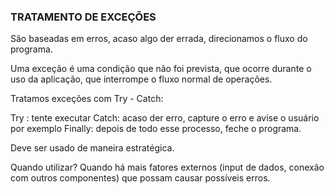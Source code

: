 ### TRATAMENTO DE EXCEÇÕES

São baseadas em erros, acaso algo der errada, direcionamos o fluxo do programa.

Uma exceção é uma condição que não foi prevista, que ocorre durante o uso da aplicação, que interrompe o fluxo normal de operações.

Tratamos exceções com Try - Catch:

Try : tente executar
Catch: acaso der erro, capture o erro e avise o usuário por exemplo
Finally: depois de todo esse processo, feche o programa.

Deve ser usado de maneira estratégica.

Quando utilizar? Quando há mais fatores externos (input de dados, conexão com outros componentes) que possam causar possíveis erros.